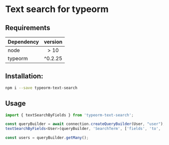 # Text search for typeorm

## Requirements

| Dependency | version |
|---|:-:|
| node  | > 10 |
| typeorm | ^0.2.25 |

## Installation:

```bash
npm i --save typeorm-text-search
```

## Usage

```ts
import { textSearchByFields } from 'typeorm-text-search';

const queryBuilder = await connection.createQueryBuilder(User, "user");
textSearchByFields<User>(queryBuilder, 'SearchTerm', ['fields', 'to', 'search by']);

const users = queryBuilder.getMany();
```